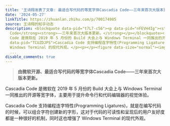 ```yaml
---
title: '王诗翔发表了文章: 最适合写代码的等宽字体Cascadia Code——三年来首次大版本更新：由微软开源、新增两款Nerd字体'
date: '2024-05-27'
linkTitle: https://zhuanlan.zhihu.com/p/700174985
source: 王诗翔的知乎动态
description: <blockquote data-pid="t7L7-c56"><p data-pid="nFEVH4Ig"><strong><strong>由微软开源、</strong>最适合写代码的等宽字体Cascadia
  Code</strong><strong>——三年来首次大版本更新。</strong></p></blockquote><p data-pid="iPm_ntRh">Cascadia
  Code 是微软在 2019 年 5 月份的 Build 大会上与 Windows Terminal 一同推出的开源等宽字体，主要用于提升命令行和代码编辑器的视觉体验。</p><p
  data-pid="TCUZDJPS">Cascadia Code 支持编程连字特性(Programming Ligatures)，就是在编写代码的时候，可以组合字符创建新的字形，这对于代码的可读性和呈现后的用户友好度都是一种很好的机制，同时这也增强了
  Windows Terminal 的现代外观。</p><p></p><figure data-size="normal"><img src="https://pic4.zhimg.com/v2-31cb1cf8be6a98a2da48904cebd87b93.
  ...
disable_comments: true
---
```

<blockquote data-pid="t7L7-c56"><p data-pid="nFEVH4Ig"><strong><strong>由微软开源、</strong>最适合写代码的等宽字体Cascadia Code</strong><strong>——三年来首次大版本更新。</strong></p></blockquote><p data-pid="iPm_ntRh">Cascadia Code 是微软在 2019 年 5 月份的 Build 大会上与 Windows Terminal 一同推出的开源等宽字体，主要用于提升命令行和代码编辑器的视觉体验。</p><p data-pid="TCUZDJPS">Cascadia Code 支持编程连字特性(Programming Ligatures)，就是在编写代码的时候，可以组合字符创建新的字形，这对于代码的可读性和呈现后的用户友好度都是一种很好的机制，同时这也增强了 Windows Terminal 的现代外观。</p><p></p><figure data-size="normal"><img src="https://pic4.zhimg.com/v2-31cb1cf8be6a98a2da48904cebd87b93. ...